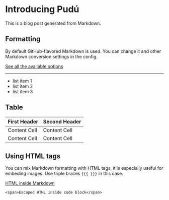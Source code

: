 # Introducing Pudú

This is a blog post generated from Markdown.

## Formatting

By default GitHub-flavored Markdown is used. You can change it and other Markdown conversion settings in the config.

[See all the available options](https://github.com/showdownjs/showdown)

----

- list item 1
- list item 2
- list item 3

## Table

| First Header  | Second Header |
| ------------- | ------------- |
| Content Cell  | Content Cell  |
| Content Cell  | Content Cell  |

## Using HTML tags

You can mix Markdown formatting with HTML tags, it is especially useful for embeding images. Use triple braces `{{{ }}}` in this case.

<u>HTML inside Markdown</u>

```<span>Escaped HTML inside code block</span>```
